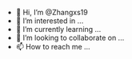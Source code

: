 - 👋 Hi, I’m @Zhangxs19
- 👀 I’m interested in ...
- 🌱 I’m currently learning ...
- 💞️ I’m looking to collaborate on ...
- 📫 How to reach me ...

<!---
Here's an optimized version of the original content:

- Hello, I'm Zhangxs19.
- I am interested in various topics.
- Currently, I am learning new things to expand my knowledge.
- I am open to collaborating on projects that align with my interests.
- You can reach me through the contact information provided below.

Feel free to check out my GitHub profile for more information.
--->
